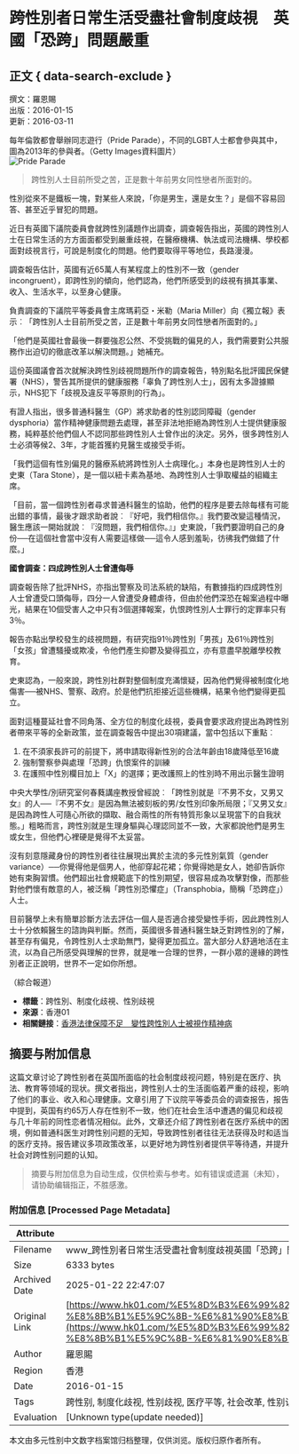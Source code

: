 # 跨性別者日常生活受盡社會制度歧視　英國「恐跨」問題嚴重

## 正文 { data-search-exclude }


撰文：羅恩賜  
出版：2016-01-15  
更新：2016-03-11  

每年倫敦都會舉辦同志遊行（Pride Parade），不同的LGBT人士都會參與其中，圖為2013年的參與者。（Getty Images資料圖片）  
![Pride Parade](https://social-reaction-api.hk01.com/static/images/social-reaction-like.png)

> 跨性別人士目前所受之苦，正是數十年前男女同性戀者所面對的。

性別從來不是鐵板一塊，對某些人來說，「你是男生，還是女生？」是個不容易回答、甚至近乎冒犯的問題。  

近日有英國下議院委員會就跨性別議題作出調查，調查報告指出，英國的跨性別人士在日常生活的方方面面都受到嚴重歧視，在醫療機構、執法或司法機構、學校都面對歧視言行，可說是制度化的問題。他們要取得平等地位，長路漫漫。  

調查報告估計，英國有近65萬人有某程度上的性別不一致（gender incongruent），即跨性別的傾向，他們認為，他們所感受到的歧視有損其事業、收入、生活水平，以至身心健康。  

負責調查的下議院平等委員會主席瑪莉亞・米勒（Maria Miller）向《獨立報》表示︰「跨性別人士目前所受之苦，正是數十年前男女同性戀者所面對的。」

「他們是英國社會最後一群要強忍公然、不受挑戰的偏見的人，我們需要對公共服務作出迫切的徹底改革以解決問題。」她補充。  

這份英國議會首次就解決跨性別歧視問題所作的調查報告，特別點名批評國民保健署（NHS），警告其所提供的健康服務「辜負了跨性別人士」，因有太多證據顯示，NHS犯下「歧視及違反平等原則的行為」。  

有證人指出，很多普通科醫生（GP）將求助者的性別認同障礙（gender dysphoria）當作精神健康問題去處理，甚至非法地拒絕為跨性別人士提供健康服務，純粹基於他們個人不認同那些跨性別人士曾作出的決定。另外，很多跨性別人士必須等候2、3年，才能首獲約見醫生或接受手術。  

「我們這個有性別偏見的醫療系統將跨性別人士病理化。」本身也是跨性別人士的史東（Tara Stone），是一個以紐卡素為基地、為跨性別人士爭取權益的組織主席。  

「目前，當一個跨性別者尋求普通科醫生的協助，他們的程序是要去除每樣有可能出錯的事情，最後才跟求助者說︰『好吧，我們相信你。』我們要改變這種情況，醫生應該一開始就說︰『沒問題，我們相信你。』」史東說，「我們要證明自己的身份──在這個社會當中沒有人需要這樣做──這令人感到羞恥，彷彿我們做錯了什麼。」  

**國會調查：四成跨性別人士曾遭侮辱**  

調查報告除了批評NHS，亦指出警察及司法系統的缺陷，有數據指約四成跨性別人士曾遭受口頭侮辱，四分一人曾遭受身體虐待，但由於他們深恐在報案過程中曝光，結果在10個受害人之中只有3個選擇報案，仇恨跨性別人士罪行的定罪率只有3％。  

報告亦點出學校發生的歧視問題，有研究指91％跨性別「男孩」及61％跨性別「女孩」曾遭騷擾或欺凌，令他們產生抑鬱及變得孤立，亦有意盡早脫離學校教育。  

史東認為，一般來說，跨性別社群對整個制度充滿懷疑，因為他們覺得被制度化地傷害──被NHS、警察、政府。於是他們抗拒接近這些機構，結果令他們變得更孤立。  

面對這種蔓延社會不同角落、全方位的制度化歧視，委員會要求政府提出為跨性別者帶來平等的全新政策，並在調查報告中提出30項建議，當中包括以下重點︰  

1. 在不須家長許可的前提下，將申請取得新性別的合法年齡由18歲降低至16歲  
2. 強制警察參與處理「恐跨」仇恨案件的訓練  
3. 在護照中性別欄目加上「X」的選擇；更改護照上的性別時不用出示醫生證明  

中央大學性/別研究室何春蕤講座教授曾經說︰「跨性別就是『不男不女，又男又女』的人──『不男不女』是因為無法被刻板的男/女性別印象所局限；『又男又女』是因為跨性人可隨心所欲的擷取、融合兩性的所有特質形象以呈現當下的自我狀態。」粗略而言，跨性別就是生理身驅與心理認同並不一致，大家都說他們是男生或女生，但他們心裡硬是覺得不太妥當。  

沒有刻意隱藏身份的跨性別者往往展現出異於主流的多元性別氣質（gender variance）──你覺得他是個男人，他卻穿起花裙；你覺得她是女人，她卻告訴你她有束胸習慣。他們超出社會規範底下的性別期望，很容易成為攻擊對像，而那些對他們懷有敵意的人，被泛稱「跨性別恐懼症」（Transphobia，簡稱「恐跨症」）人士。  

目前醫學上未有簡單診斷方法去評估一個人是否適合接受變性手術，因此跨性別人士十分依賴醫生的諮詢與判斷。然而，英國很多普通科醫生缺乏對跨性別的了解，甚至存有偏見，令跨性別人士求助無門，變得更加孤立。當大部分人舒適地活在主流，以為自己所感受與理解的世界，就是唯一合理的世界，一群小眾的邊緣的跨性別者正正說明，世界不一定如你所想。  

（綜合報道）  

* **標籤**：跨性別、制度化歧視、性別歧視  
* **來源**：香港01  
* **相關鏈接**：[香港法律保障不足　變性跨性別人士被視作精神病](/%E5%8D%B3%E6%99%82%E5%9C%8B%E9%9A%9B/2483/%E9%A6%99%E6%B8%AF%E6%B3%95%E5%BE%8B%E4%BF%9D%E9%9A%9C%E4%B8%8D%E8%B6%B3-%E8%AE%8A%E6%80%A7%E8%B7%A8%E6%80%A7%E5%88%A5%E4%BA%BA%E5%A3%AB%E8%A2%AB%E8%A6%96%E4%BD%9C%E7%B2%BE%E7%A5%9E%E7%97%85)
<!-- tcd_original_link https://www.hk01.com/%E5%8D%B3%E6%99%82%E5%9C%8B%E9%9A%9B/2295/%E8%B7%A8%E6%80%A7%E5%88%A5%E8%80%85%E6%97%A5%E5%B8%B8%E7%94%9F%E6%B4%BB%E5%8F%97%E7%9B%A1%E7%A4%BE%E6%9C%83%E5%88%B6%E5%BA%A6%E6%AD%A7%E8%A6%96-%E8%8B%B1%E5%9C%8B-%E6%81%90%E8%B7%A8-%E5%95%8F%E9%A1%8C%E5%9A%B4%E9%87%8D -->


## 摘要与附加信息

<!-- tcd_abstract -->
这篇文章讨论了跨性别者在英国所面临的社会制度歧视问题，特别是在医疗、执法、教育等领域的现状。撰文者指出，跨性别人士的生活面临着严重的歧视，影响了他们的事业、收入和心理健康。文章引用了下议院平等委员会的调查报告，报告中提到，英国有约65万人存在性别不一致，他们在社会生活中遭遇的偏见和歧视与几十年前的同性恋者情况相似。此外，文章还介绍了跨性别者在医疗系统中的困境，例如普通科医生对跨性别问题的无知，导致跨性别者往往无法获得及时和适当的医疗支持。报告建议多项政策改革，以更好地为跨性别者提供平等待遇，并提升社会对跨性别问题的认知。
<!-- tcd_abstract_end -->

> 摘要与附加信息为自动生成，仅供检索与参考。如有错误或遗漏（未知），请协助编辑指正，不胜感激。

### 附加信息 [Processed Page Metadata]

| Attribute       | Value                                  |
|-----------------|----------------------------------------|
| Filename        | www_跨性別者日常生活受盡社會制度歧視英國「恐跨」問題嚴重_-_香港01.md                             |
| Size            | 6333 bytes                           |
| Archived Date   | 2025-01-22 22:47:07                             |
| Original Link   | [https://www.hk01.com/%E5%8D%B3%E6%99%82%E5%9C%8B%E9%9A%9B/2295/%E8%B7%A8%E6%80%A7%E5%88%A5%E8%80%85%E6%97%A5%E5%B8%B8%E7%94%9F%E6%B4%BB%E5%8F%97%E7%9B%A1%E7%A4%BE%E6%9C%83%E5%88%B6%E5%BA%A6%E6%AD%A7%E8%A6%96-%E8%8B%B1%E5%9C%8B-%E6%81%90%E8%B7%A8-%E5%95%8F%E9%A1%8C%E5%9A%B4%E9%87%8D](https://www.hk01.com/%E5%8D%B3%E6%99%82%E5%9C%8B%E9%9A%9B/2295/%E8%B7%A8%E6%80%A7%E5%88%A5%E8%80%85%E6%97%A5%E5%B8%B8%E7%94%9F%E6%B4%BB%E5%8F%97%E7%9B%A1%E7%A4%BE%E6%9C%83%E5%88%B6%E5%BA%A6%E6%AD%A7%E8%A6%96-%E8%8B%B1%E5%9C%8B-%E6%81%90%E8%B7%A8-%E5%95%8F%E9%A1%8C%E5%9A%B4%E9%87%8D)                       |
| Author          | 羅恩賜                               |
| Region          | 香港                               |
| Date            | 2016-01-15                                 |
| Tags            | 跨性别, 制度化歧视, 性别歧视, 医疗平等, 社会改革, 性别认同, 心理健康, 新闻报道, 法律政策, LGBT权益                                 |
| Evaluation            | [Unknown type(update needed)]                                 |
<!-- tcd_table_end -->

本文由多元性别中文数字档案馆归档整理，仅供浏览。版权归原作者所有。
